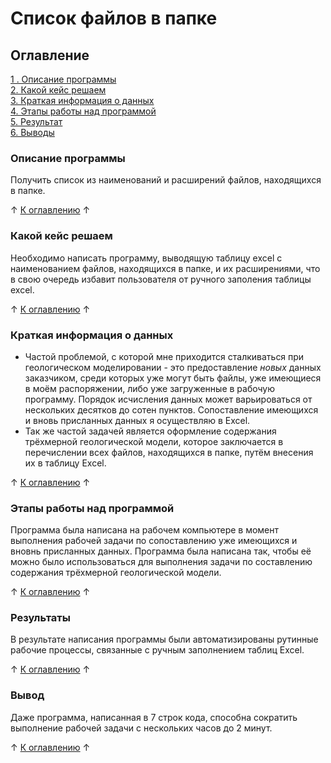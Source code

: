 # Список файлов в папке

## Оглавление
[1 . Описание программы](https://github.com/rafferti95/My-projects/blob/main-programs/1_Files%20names/README.md#описание-программы)\
[2. Какой кейс решаем](https://github.com/rafferti95/My-projects/blob/main-programs/1_Files%20names/README.md#какой-кейс-решаем)\
[3. Краткая информация о данных](https://github.com/rafferti95/My-projects/blob/main-programs/1_Files%20names/README.md#краткая-инфомрация-о-данных)\
[4. Этапы работы над программой](https://github.com/rafferti95/My-projects/blob/main-programs/1_Files%20names/README.md#этапы-работы-над-программой)\
[5. Результат](https://github.com/rafferti95/My-projects/blob/main-programs/1_Files%20names/README.md#результат)\
[6. Выводы](https://github.com/rafferti95/My-projects/blob/main-programs/1_Files%20names/README.md#выводы)

### Описание программы
Получить список из наименований и расширений файлов, находящихся в папке.

↑ [К оглавлению](https://github.com/rafferti95/My-projects/blob/main-programs/1_Files%20names/README.md#оглавление) ↑

### Какой кейс решаем
Необходимо написать программу, выводящую таблицу excel с наименованием файлов, находящихся в папке, и их расширениями, что в свою очередь избавит пользователя от ручного заполения таблицы excel.

↑ [К оглавлению](https://github.com/rafferti95/My-projects/blob/main-programs/1_Files%20names/README.md#оглавление) ↑

### Краткая информация о данных
* Частой проблемой, с которой мне приходится сталкиваться при геологическом моделировании - это предоставление *новых* данных заказчиком, среди которых уже могут быть файлы, уже имеющиеся в моём распоряжении, либо уже загруженные в рабочую программу. Порядок исчисления данных может варьироваться от нескольких десятков до сотен пунктов. Сопоставление имеющихся и вновь присланных данных я осуществляю в Excel.
* Так же частой задачей является оформление содержания трёхмерной геологической модели, которое заключается в перечислении всех файлов, находящихся в папке, путём внесения их в таблицу Excel.

↑ [К оглавлению](https://github.com/rafferti95/My-projects/blob/main-programs/1_Files%20names/README.md#оглавление) ↑

### Этапы работы над программой
Программа была написана на рабочем компьютере в момент выполнения рабочей задачи по сопоставлению уже имеющихся и вновнь присланных данных. Программа была написана так, чтобы её можно было использоваться для выполнения задачи по составлению содержания трёхмерной геологической модели.

↑ [К оглавлению](https://github.com/rafferti95/My-projects/blob/main-programs/1_Files%20names/README.md#оглавление) ↑

### Результаты
В результате написания программы были автоматизированы рутинные рабочие процессы, связанные с ручным заполнением таблиц Excel.

↑ [К оглавлению](https://github.com/rafferti95/My-projects/blob/main-programs/1_Files%20names/README.md#оглавление) ↑

### Вывод
Даже программа, написанная в 7 строк кода, способна сократить выполнение рабочей задачи с нескольких часов до 2 минут.

↑ [К оглавлению](https://github.com/rafferti95/My-projects/blob/main-programs/1_Files%20names/README.md#оглавление) ↑
